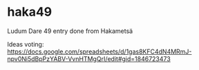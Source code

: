 # haka49
Ludum Dare 49 entry done from Hakametsä

Ideas voting: https://docs.google.com/spreadsheets/d/1gas8KFC4dN4MRmJ-npv0Ni5dBpPzYABV-VvnHTMgQrI/edit#gid=1846723473
